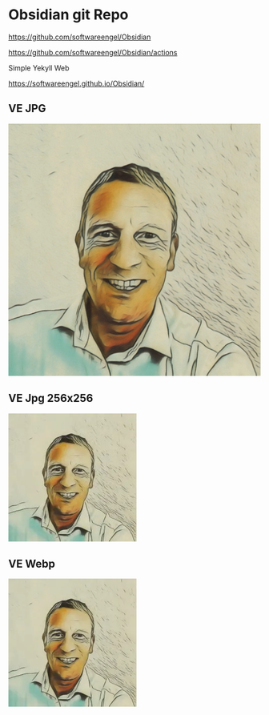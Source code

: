 
# Obsidian git Repo

<https://github.com/softwareengel/Obsidian>

<https://github.com/softwareengel/Obsidian/actions>

Simple Yekyll Web 

<https://softwareengel.github.io/Obsidian/>

## VE JPG
![](_asset/README_image_1.png)


## VE Jpg 256x256
![](_asset/README_image_2.jpg)
## VE Webp
![](_asset/README_image_3.webp)
